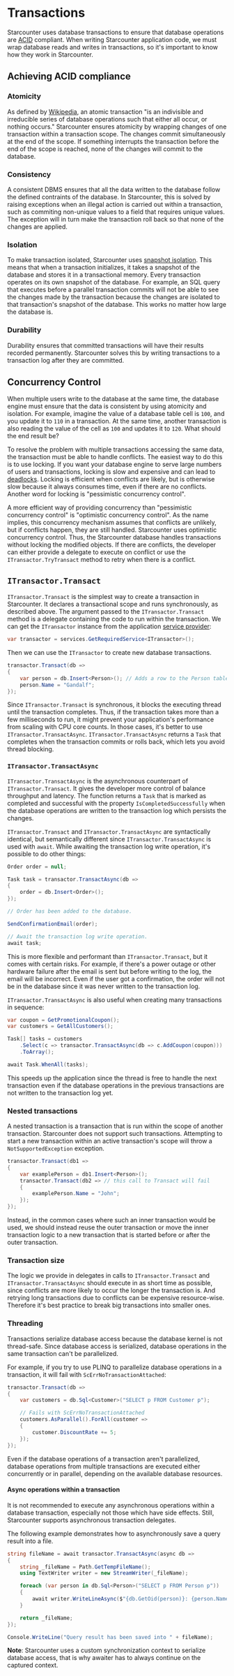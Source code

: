 # Transactions

Starcounter uses database transactions to ensure that database operations are [ACID](https://en.wikipedia.org/wiki/ACID) compliant. When writing Starcounter application code, we must wrap database reads and writes in transactions, so it's important to know how they work in Starcounter.

## Achieving ACID compliance

### Atomicity

As defined by [Wikipedia](https://en.wikipedia.org/wiki/Atomicity_%28database_systems%29), an atomic transaction "is an indivisible and irreducible series of database operations such that either all occur, or nothing occurs." Starcounter ensures atomicity by wrapping changes of one transaction within a transaction scope. The changes commit simultaneously at the end of the scope. If something interrupts the transaction before the end of the scope is reached, none of the changes will commit to the database.

### Consistency

A consistent DBMS ensures that all the data written to the database follow the defined contraints of the database. In Starcounter, this is solved by raising exceptions when an illegal action is carried out within a transaction, such as commiting non-unique values to a field that requires unique values. The exception will in turn make the transaction roll back so that none of the changes are applied.

### Isolation

To make transaction isolated, Starcounter uses [snapshot isolation](https://en.wikipedia.org/wiki/Snapshot_isolation). This means that when a transaction initializes, it takes a snapshot of the database and stores it in a transactional memory. Every transaction operates on its own snapshot of the database. For example, an SQL query that executes before a parallel transaction commits will not be able to see the changes made by the transaction because the changes are isolated to that transaction's snapshot of the database. This works no matter how large the database is.

### Durability

Durability ensures that committed transactions will have their results recorded permanently. Starcounter solves this by writing transactions to a transaction log after they are committed.

## Concurrency Control

When multiple users write to the database at the same time, the database engine must ensure that the data is consistent by using atomicity and isolation. For example, imagine the value of a database table cell is `100`, and you update it to `110` in a transaction. At the same time, another transaction is also reading the value of the cell as `100` and updates it to `120`. What should the end result be?

To resolve the problem with multiple transactions accessing the same data, the transaction must be able to handle conflicts. The easiest way to do this is to use locking. If you want your database engine to serve large numbers of users and transactions, locking is slow and expensive and can lead to [deadlocks](http://en.wikipedia.org/wiki/Deadlock). Locking is efficient when conflicts are likely, but is otherwise slow because it always consumes time, even if there are no conflicts. Another word for locking is "pessimistic concurrency control".

A more efficient way of providing concurrency than "pessimistic concurrency control" is "optimistic concurrency control". As the name implies, this concurrency mechanism assumes that conflicts are unlikely, but if conflicts happen, they are still handled. Starcounter uses optimistic concurrency control. Thus, the Starcounter database handles transactions without locking the modified objects. If there are conflicts, the developer can either provide a delegate to execute on conflict or use the `ITransactor.TryTransact` method to retry when there is a conflict.

## `ITransactor.Transact`

`ITransactor.Transact` is the simplest way to create a transaction in Starcounter. It declares a transactional scope and runs synchronously, as described above. The argument passed to the `ITransactor.Transact` method is a delegate containing the code to run within the transaction. We can get the `ITransactor` instance from the application [service provider](dependency-injection.md):

```csharp
var transactor = services.GetRequiredService<ITransactor>();
```

Then we can use the `ITransactor` to create new database transactions.

```csharp
transactor.Transact(db =>
{
    var person = db.Insert<Person>(); // Adds a row to the Person table.
    person.Name = "Gandalf";
});
```

Since `ITransactor.Transact` is synchronous, it blocks the executing thread until the transaction completes. Thus, if the transaction takes more than a few milliseconds to run, it might prevent your application's performance from scaling with CPU core counts. In those cases, it's better to use `ITransactor.TransactAsync`. `ITransactor.TransactAsync` returns a `Task` that completes when the transaction commits or rolls back, which lets you avoid thread blocking.

### `ITransactor.TransactAsync`

`ITransactor.TransactAsync` is the asynchronous counterpart of `ITransactor.Transact`. It gives the developer more control of balance throughput and latency. The function returns a `Task` that is marked as completed and successful with the property `IsCompletedSuccessfully` when the database operations are written to the transaction log which persists the changes.

`ITransactor.Transact` and `ITransactor.TransactAsync` are syntactically identical, but semantically different since `ITransactor.TransactAsync` is used with `await`. While awaiting the transaction log write operation, it's possible to do other things:

```csharp
Order order = null;

Task task = transactor.TransactAsync(db =>
{
    order = db.Insert<Order>();
});

// Order has been added to the database.

SendConfirmationEmail(order);

// Await the transaction log write operation.
await task;
```

This is more flexible and performant than `ITransactor.Transact`, but it comes with certain risks. For example, if there's a power outage or other hardware failure after the email is sent but before writing to the log, the email will be incorrect. Even if the user got a confirmation, the order will not be in the database since it was never written to the transaction log.

`ITransactor.TransactAsync` is also useful when creating many transactions in sequence:

```csharp
var coupon = GetPromotionalCoupon();
var customers = GetAllCustomers();

Task[] tasks = customers
    .Select(c => transactor.TransactAsync(db => c.AddCoupon(coupon)))
    .ToArray();

await Task.WhenAll(tasks);
```

This speeds up the application since the thread is free to handle the next transaction even if the database operations in the previous transactions are not written to the transaction log yet.

### Nested transactions

A nested transaction is a transaction that is run within the scope of another transaction. Starcounter does not support such transactions. Attempting to start a new transaction within an active transaction's scope will throw a `NotSupportedException` exception.

```csharp
transactor.Transact(db1 =>
{
    var examplePerson = db1.Insert<Person>();
    transactor.Transact(db2 => // this call to Transact will fail
    {
        examplePerson.Name = "John";
    });
});
```

Instead, in the common cases where such an inner transaction would be used, we should instead reuse the outer transaction or move the inner transaction logic to a new transaction that is started before or after the outer transaction.

### Transaction size

The logic we provide in delegates in calls to `ITransactor.Transact` and `ITransactor.TransactAsync` should execute in as short time as possible, since conflicts are more likely to occur the longer the transaction is. And retrying long transactions due to conflicts can be expensive resource-wise. Therefore it's best practice to break big transactions into smaller ones.

### Threading

Transactions serialize database access because the database kernel is not thread-safe. Since database access is serialized, database operations in the same transaction can't be parallelized.

For example, if you try to use PLINQ to parallelize database operations in a transaction, it will fail with `ScErrNoTransactionAttached`:

```csharp
transactor.Transact(db =>
{
    var customers = db.Sql<Customer>("SELECT p FROM Customer p");

    // Fails with ScErrNoTransactionAttached
    customers.AsParallel().ForAll(customer =>
    {
        customer.DiscountRate += 5;
    });
});
```

Even if the database operations of a transaction aren't parallelized, database operations from multiple transactions are executed either concurrently or in parallel, depending on the available database resources.

#### Async operations within a transaction

It is not recommended to execute any asynchronous operations within a database transaction, especially not those which have side effects. Still, Starcounter supports asynchronous transaction delegates.

The following example demonstrates how to asynchronously save a query result into a file.

```csharp
string fileName = await transactor.TransactAsync(async db =>
{
    string _fileName = Path.GetTempFileName();
    using TextWriter writer = new StreamWriter(_fileName);

    foreach (var person in db.Sql<Person>("SELECT p FROM Person p"))
    {
        await writer.WriteLineAsync($"{db.GetOid(person)}: {person.Name}");
    }

    return _fileName;
});

Console.WriteLine("Query result has been saved into " + fileName);
```

**Note**: Starcounter uses a custom synchronization context to serialize database access, that is why awaiter has to always continue on the captured context.
